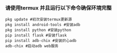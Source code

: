 ### 请使用termux 并且运行以下命令确保环境完整
```shell
pkg update #初次安装termux更新源
pkg install android-tools #安装adb
pkg install python #安装python
pip install flask #安装flask
pip install adb-chix #安装炽心adb
adb-chix #启动adb web服务
```